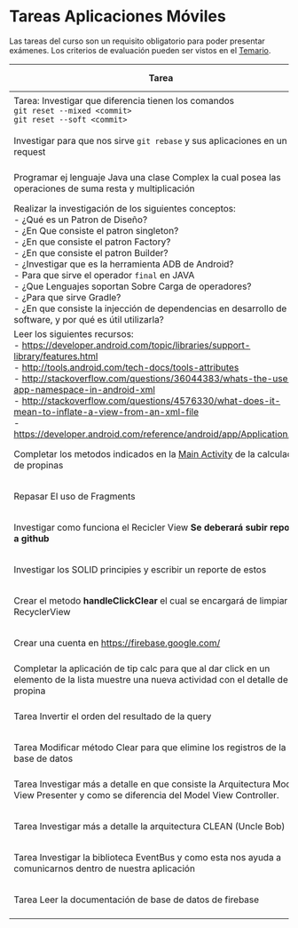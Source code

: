 # Tareas Aplicaciones Móviles

Las tareas del curso son un requisito obligatorio para poder presentar exámenes. Los criterios de evaluación pueden ser vistos en el [Temario](https://github.com/UG-Mobile2016/Temario).


| Tarea        | Fecha de entrega |
| ------------- |:-------------:|
|Tarea: Investigar que diferencia tienen los comandos <br> `git reset --mixed <commit>` <br> `git reset --soft <commit>` | 29 de agosto de 2016 |
|Investigar para que nos sirve `git rebase` y sus aplicaciones en un pull request |1 de septiembre de 2016 |
|Programar ej lenguaje Java una clase Complex la cual posea las operaciones de suma resta y multiplicación |5 de septiembre de 2016 |
|Realizar la investigación de los siguientes conceptos: <br> - ¿Qué es un Patron de Diseño? <br> - ¿En Que consiste el patron singleton?<br> - ¿En que consiste el patron Factory?  <br> - ¿En que consiste el patron Builder? <br> - ¿Investigar que es la herramienta ADB de Android? <br> - Para que sirve el operador `final` en JAVA <br> - ¿Que Lenguajes soportan Sobre Carga de operadores? <br> - ¿Para que sirve Gradle? <br> - ¿En que consiste la injección de dependencias en desarrollo de software, y por qué es útil utilizarla? |22 de Septiembre de 2016 |
|Leer los siguientes recursos: <br> - https://developer.android.com/topic/libraries/support-library/features.html <br>- http://tools.android.com/tech-docs/tools-attributes <br>- http://stackoverflow.com/questions/36044383/whats-the-use-of-app-namespace-in-android-xml <br>- http://stackoverflow.com/questions/4576330/what-does-it-mean-to-inflate-a-view-from-an-xml-file <br>- https://developer.android.com/reference/android/app/Application.html  |3 de Octubre de 2016 |
| Completar los metodos indicados en la [Main Activity](https://github.com/UG-Mobile2016/TipCalc/blob/master/app/src/main/java/me/juancrg90/tipcalc/MainActivity.java) de la calculadora de propinas | 10 de octubre de 2016 |
|Repasar El uso de  Fragments | 10 de octubre de 2016 |
|Investigar como funciona el Recicler View **Se deberará subir reporte a github** | 10 de octubre de 2016 |
|Investigar los SOLID principies y escribir un reporte de estos| 17 de octubre de 2016 |
|Crear el metodo  **handleClickClear** el cual se encargará de limpiar RecyclerView| 24 de octubre de 2016|
|Crear una cuenta en https://firebase.google.com/ | 27 de octubre de 2016|
|Completar la aplicación de tip calc para que al dar click en un elemento de la lista muestre una nueva actividad con el detalle de la propina| 27 de octubre de 2016|
|Tarea Invertir el orden del resultado de la query|14 de noviembre de 2016|
|Tarea Modificar método Clear para que elimine los registros de la base de datos|14 de noviembre de 2016|
|Tarea Investigar más a detalle en que consiste la Arquitectura Model View Presenter y como se diferencia del Model View Controller.| 20 de noviembre de 2016|
|Tarea Investigar más a detalle la arquitectura CLEAN (Uncle Bob)|20 de noviembre de 2016|
|Tarea Investigar la biblioteca EventBus y como esta nos ayuda a comunicarnos dentro de nuestra aplicación|20 de noviembre de 2016|
|Tarea Leer la documentación de base de datos de firebase| 20 de noviembre de 2016|
